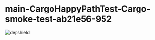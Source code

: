 # main-CargoHappyPathTest-Cargo-smoke-test-ab21e56-952

![depshield](https://ci.dev.depshield.sonatype.org/badges/depshield-ci/main-CargoHappyPathTest-Cargo-smoke-test-ab21e56-952/depshield.svg)